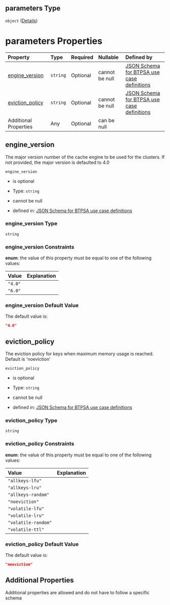 ## parameters Type

`object` ([Details](btpsa-usecase-properties-services-items-allof-1-then-allof-97-then-allof-0-then-properties-parameters.md))

# parameters Properties

| Property                             | Type     | Required | Nullable       | Defined by                                                                                                                                                                                                                                                                                                                                                |
| :----------------------------------- | :------- | :------- | :------------- | :-------------------------------------------------------------------------------------------------------------------------------------------------------------------------------------------------------------------------------------------------------------------------------------------------------------------------------------------------------- |
| [engine\_version](#engine_version)   | `string` | Optional | cannot be null | [JSON Schema for BTPSA use case definitions](btpsa-usecase-properties-services-items-allof-1-then-allof-97-then-allof-0-then-properties-parameters-properties-engine_version.md "http://example.com/schemas/redis-free-create.json#/properties/services/items/allOf/1/then/allOf/97/then/allOf/0/then/properties/parameters/properties/engine_version")   |
| [eviction\_policy](#eviction_policy) | `string` | Optional | cannot be null | [JSON Schema for BTPSA use case definitions](btpsa-usecase-properties-services-items-allof-1-then-allof-97-then-allof-0-then-properties-parameters-properties-eviction_policy.md "http://example.com/schemas/redis-free-create.json#/properties/services/items/allOf/1/then/allOf/97/then/allOf/0/then/properties/parameters/properties/eviction_policy") |
| Additional Properties                | Any      | Optional | can be null    |                                                                                                                                                                                                                                                                                                                                                           |

## engine\_version

The major version number of the cache engine to be used for the clusters. If not provided, the major version is defaulted to 4.0

`engine_version`

*   is optional

*   Type: `string`

*   cannot be null

*   defined in: [JSON Schema for BTPSA use case definitions](btpsa-usecase-properties-services-items-allof-1-then-allof-97-then-allof-0-then-properties-parameters-properties-engine_version.md "http://example.com/schemas/redis-free-create.json#/properties/services/items/allOf/1/then/allOf/97/then/allOf/0/then/properties/parameters/properties/engine_version")

### engine\_version Type

`string`

### engine\_version Constraints

**enum**: the value of this property must be equal to one of the following values:

| Value   | Explanation |
| :------ | :---------- |
| `"4.0"` |             |
| `"6.0"` |             |

### engine\_version Default Value

The default value is:

```json
"4.0"
```

## eviction\_policy

The eviction policy for keys when maximum memory usage is reached. Default is 'noeviction'

`eviction_policy`

*   is optional

*   Type: `string`

*   cannot be null

*   defined in: [JSON Schema for BTPSA use case definitions](btpsa-usecase-properties-services-items-allof-1-then-allof-97-then-allof-0-then-properties-parameters-properties-eviction_policy.md "http://example.com/schemas/redis-free-create.json#/properties/services/items/allOf/1/then/allOf/97/then/allOf/0/then/properties/parameters/properties/eviction_policy")

### eviction\_policy Type

`string`

### eviction\_policy Constraints

**enum**: the value of this property must be equal to one of the following values:

| Value               | Explanation |
| :------------------ | :---------- |
| `"allkeys-lfu"`     |             |
| `"allkeys-lru"`     |             |
| `"allkeys-random"`  |             |
| `"noeviction"`      |             |
| `"volatile-lfu"`    |             |
| `"volatile-lru"`    |             |
| `"volatile-random"` |             |
| `"volatile-ttl"`    |             |

### eviction\_policy Default Value

The default value is:

```json
"noeviction"
```

## Additional Properties

Additional properties are allowed and do not have to follow a specific schema
